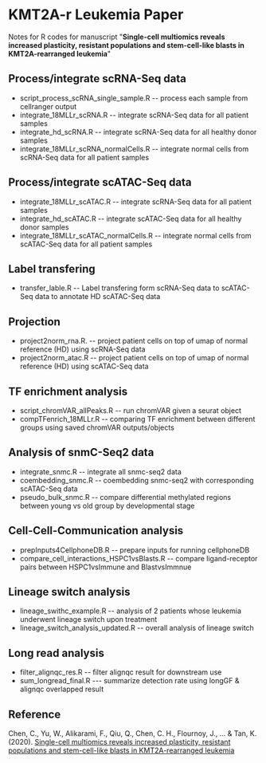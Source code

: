 # KMT2A-r Leukemia Paper

Notes for R codes for manuscript "**Single-cell multiomics reveals increased plasticity, resistant populations and stem-cell-like blasts in KMT2A-rearranged leukemia**"

## Process/integrate scRNA-Seq data
- script_process_scRNA_single_sample.R  -- process each sample from cellranger output
- integrate_18MLLr_scRNA.R  -- integrate scRNA-Seq data for all patient samples
- integrate_hd_scRNA.R  -- integrate scRNA-Seq data for all healthy donor samples
- integrate_18MLLr_scRNA_normalCells.R  -- integrate normal cells from scRNA-Seq data for all patient samples

## Process/integrate scATAC-Seq data
- integrate_18MLLr_scATAC.R  -- integrate scRNA-Seq data for all patient samples
- integrate_hd_scATAC.R -- integrate scATAC-Seq data for all healthy donor samples
- integrate_18MLLr_scATAC_normalCells.R  -- integrate normal cells from scATAC-Seq data for all patient samples

## Label transfering 
- transfer_lable.R -- Label transfering form scRNA-Seq data to scATAC-Seq data to annotate HD scATAC-Seq data

## Projection 
- project2norm_rna.R. -- project patient cells on top of umap of normal reference (HD) using scRNA-Seq data
- project2norm_atac.R -- project patient cells on top of umap of normal reference (HD) using scATAC-Seq data

## TF enrichment analysis
- script_chromVAR_allPeaks.R -- run chromVAR given a seurat object
- compTFenrich_18MLLr.R -- comparing TF enrichment between different groups using saved chromVAR outputs/objects

## Analysis of snmC-Seq2 data
- integrate_snmc.R -- integrate all snmc-seq2 data
- coembedding_snmc.R -- coembedding snmc-seq2 with corresponding scATAC-Seq data
- pseudo_bulk_snmc.R -- compare differential methylated regions between young vs old group by developmental stage

## Cell-Cell-Communication analysis
- prepInputs4CellphoneDB.R -- prepare inputs for running cellphoneDB
- compare_cell_interactions_HSPC1vsBlasts.R -- compare ligand-receptor pairs between HSPC1vsImmune and BlastvsImmnue


## Lineage switch analysis
- lineage_swithc_example.R  -- analysis of 2 patients whose leukemia underwent lineage switch upon treatment
- lineage_switch_analysis_updated.R -- overall analysis of lineage switch


## Long read analysis
- filter_alignqc_res.R -- filter alignqc result for downstream use
- sum_longread_final.R --- summarize detection rate using longGF & alignqc overlapped result


## Reference
Chen, C., Yu, W., Alikarami, F., Qiu, Q., Chen, C. H., Flournoy, J., ... & Tan, K. (2020).   [Single-cell multiomics reveals increased plasticity, resistant populations and stem-cell-like blasts in KMT2A-rearranged leukemia](https://www.biorxiv.org/content/10.1101/2020.12.06.413930v1)

